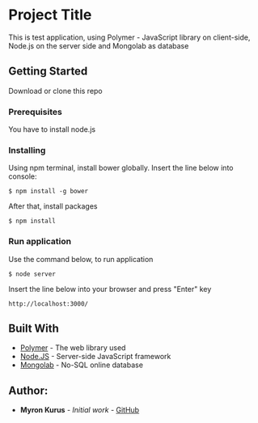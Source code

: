 # Project Title

This is test application, using Polymer - JavaScript library on client-side, Node.js on the server side and Mongolab as database

## Getting Started

Download or clone this repo

### Prerequisites

You have to install node.js

### Installing

Using npm terminal, install bower globally. Insert the line below into console:

```
$ npm install -g bower
```

After that, install packages

```
$ npm install
```

### Run application

Use the command below, to run application

```
$ node server
```

Insert the line below into your browser and press "Enter" key

```
http://localhost:3000/
```

## Built With

* [Polymer](https://www.polymer-project.org/) - The web library used
* [Node.JS](https://nodejs.org/) - Server-side JavaScript framework
* [Mongolab](https://mlab.com/) - No-SQL online database


## Author:

* **Myron Kurus** - *Initial work* - [GitHub](https://github.com/MyronKurus)
